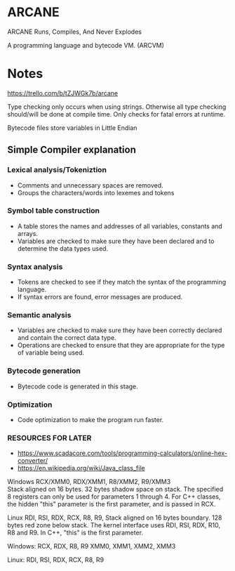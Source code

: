 # ARCANE
ARCANE Runs, Compiles, And Never Explodes

A programming language and bytecode VM. (ARCVM)





# Notes

https://trello.com/b/tZJWGk7b/arcane

Type checking only occurs when using strings.
Otherwise all type checking should/will be done at compile time.
Only checks for fatal errors at runtime.


Bytecode files store variables in Little Endian 


## Simple Compiler explanation

### Lexical analysis/Tokeniztion
- Comments and unnecessary spaces are removed.
- Groups the characters/words into lexemes and tokens

### Symbol table construction
- A table stores the names and addresses of all variables, constants and arrays.
- Variables are checked to make sure they have been declared and to determine the data types used.

### Syntax analysis
- Tokens are checked to see if they match the syntax of the programming language.
- If syntax errors are found, error messages are produced.

### Semantic analysis
- Variables are checked to make sure they have been correctly declared and contain the correct data type.
- Operations are checked to ensure that they are appropriate for the type of variable being used.

### Bytecode generation
- Bytecode code is generated in this stage.

### Optimization
- Code optimization to make the program run faster.

### RESOURCES FOR LATER

- https://www.scadacore.com/tools/programming-calculators/online-hex-converter/
- https://en.wikipedia.org/wiki/Java_class_file


Windows     RCX/XMM0, RDX/XMM1, R8/XMM2, R9/XMM3	
Stack aligned on 16 bytes. 32 bytes shadow space on stack. The specified 8 registers can only be used for parameters 1 through 4. For C++ classes, the hidden "this" parameter is the first parameter, and is passed in RCX.



Linux	RDI, RSI, RDX, RCX, R8, R9, 
Stack aligned on 16 bytes boundary. 128 bytes red zone below stack. The kernel interface uses RDI, RSI, RDX, R10, R8 and R9. In C++, "this" is the first parameter.

Windows:
    RCX, RDX, R8, R9
    XMM0, XMM1, XMM2, XMM3

Linux:
    RDI, RSI, RDX, RCX, R8, R9
